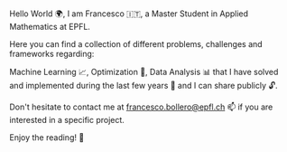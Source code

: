 Hello World 🌍,
I am Francesco 🇮🇹, a Master Student in Applied Mathematics at EPFL.

Here you can find a collection of different problems, challenges and frameworks regarding:

Machine Learning 📈,
Optimization 🎯,
Data Analysis 📊
that I have solved and implemented during the last few years 📆 and I can share publicly 🔓.

Don't hesitate to contact me at francesco.bollero@epfl.ch 📫 if you are interested in a specific project.

Enjoy the reading! 📖
